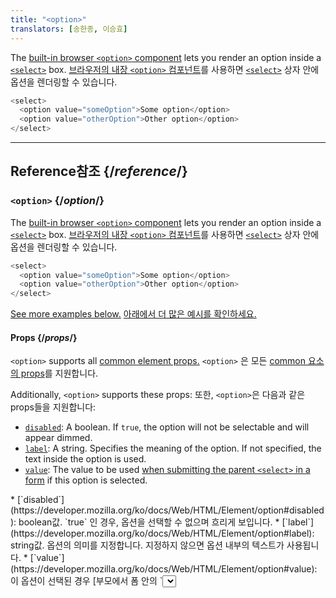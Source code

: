 ```yaml
---
title: "<option>"
translators: [송한종, 이승효]
---
```


<Intro>

The [built-in browser `<option>` component](https://developer.mozilla.org/en-US/docs/Web/HTML/Element/option) lets you render an option inside a [`<select>`](/reference/react-dom/components/select) box.
<Trans>[브라우저의 내장 `<option>` 컴포넌트](https://developer.mozilla.org/ko/docs/Web/HTML/Element/option)를 사용하면 [`<select>`](/reference/react-dom/components/select) 상자 안에 옵션을 렌더링할 수 있습니다.</Trans>

```js
<select>
  <option value="someOption">Some option</option>
  <option value="otherOption">Other option</option>
</select>
```

</Intro>

<InlineToc />

---

## Reference<Trans>참조</Trans> {/*reference*/}

### `<option>` {/*option*/}

The [built-in browser `<option>` component](https://developer.mozilla.org/en-US/docs/Web/HTML/Element/select) lets you render an option inside a [`<select>`](/reference/react-dom/components/select) box.
<Trans>[브라우저의 내장 `<option>` 컴포넌트](https://developer.mozilla.org/ko/docs/Web/HTML/Element/option)를 사용하면 [`<select>`](/reference/react-dom/components/select) 상자 안에 옵션을 렌더링할 수 있습니다.</Trans>

```js
<select>
  <option value="someOption">Some option</option>
  <option value="otherOption">Other option</option>
</select>
```

[See more examples below.](#usage)
<Trans>[아래에서 더 많은 예시를 확인하세요.](#usage)</Trans>

#### Props {/*props*/}

`<option>` supports all [common element props.](/reference/react-dom/components/common#props)
<Trans>`<option>` 은 모든 [common 요소의 props](/reference/react-dom/components/common#props)를 지원합니다.</Trans>

Additionally, `<option>` supports these props:
<Trans>또한, `<option>`은 다음과 같은 props들을 지원합니다:</Trans>

* [`disabled`](https://developer.mozilla.org/en-US/docs/Web/HTML/Element/option#disabled): A boolean. If `true`, the option will not be selectable and will appear dimmed.
* [`label`](https://developer.mozilla.org/en-US/docs/Web/HTML/Element/option#label): A string. Specifies the meaning of the option. If not specified, the text inside the option is used.
* [`value`](https://developer.mozilla.org/en-US/docs/Web/HTML/Element/option#value): The value to be used [when submitting the parent `<select>` in a form](/reference/react-dom/components/select#reading-the-select-box-value-when-submitting-a-form) if this option is selected.
<TransBlock>
* [`disabled`](https://developer.mozilla.org/ko/docs/Web/HTML/Element/option#disabled): boolean값. `true` 인 경우, 옵션을 선택할 수 없으며 흐리게 보입니다.
* [`label`](https://developer.mozilla.org/ko/docs/Web/HTML/Element/option#label): string값. 옵션의 의미를 지정합니다. 지정하지 않으면 옵션 내부의 텍스트가 사용됩니다.
* [`value`](https://developer.mozilla.org/ko/docs/Web/HTML/Element/option#value): 이 옵션이 선택된 경우 [부모에서 폼 안의 `<select>`를 제출할 때](/reference/react-dom/components/select#reading-the-select-box-value-when-submitting-a-form) 사용됩니다.
</TransBlock>

#### Caveats<Trans>주의사항</Trans> {/*caveats*/}

* React does not support the `selected` attribute on `<option>`. Instead, pass this option's `value` to the parent [`<select defaultValue>`](/reference/react-dom/components/select#providing-an-initially-selected-option) for an uncontrolled select box, or [`<select value>`](/reference/react-dom/components/select#controlling-a-select-box-with-a-state-variable) for a controlled select.
<Trans>React는 `<option>`에서 `selected` 속성을 지원하지 않습니다. 대신, 이 옵션의 `value` 를 비제어 선택 상자의 경우 [`<select defaultValue>`](/reference/react-dom/components/select#providing-an-initially-selected-option)로, 제어 선택 상자의 경우 [`<select value>`](/reference/react-dom/components/select#controlling-a-select-box-with-a-state-variable)로 부모에 전달하세요.</Trans>

---

## Usage<Trans>사용법</Trans> {/*usage*/}

### Displaying a select box with options<Trans>옵션이 있는 선택상자 표시하기</Trans> {/*displaying-a-select-box-with-options*/}

Render a `<select>` with a list of `<option>` components inside to display a select box. Give each `<option>` a `value` representing the data to be submitted with the form.
<Trans>`<option>` 컴포넌트 목록이 포함된 `<select>`을 렌더링하여 선택 상자를 표시합니다. 각 `<option>`에 폼과 함께 제출할 데이터를 나타내는 `value`을 지정합니다.</Trans>

[Read more about displaying a `<select>` with a list of `<option>` components.](/reference/react-dom/components/select)
<Trans>[`<option>` 컴포넌트 목록과 함께 `<select>`표시하는 방법에 대해 자세히 알아보세요.](/reference/react-dom/components/select)</Trans>

<Sandpack>

```js
export default function FruitPicker() {
  return (
    <label>
      Pick a fruit:
      <select name="selectedFruit">
        <option value="apple">Apple</option>
        <option value="banana">Banana</option>
        <option value="orange">Orange</option>
      </select>
    </label>
  );
}
```

```css
select { margin: 5px; }
```

</Sandpack>  

